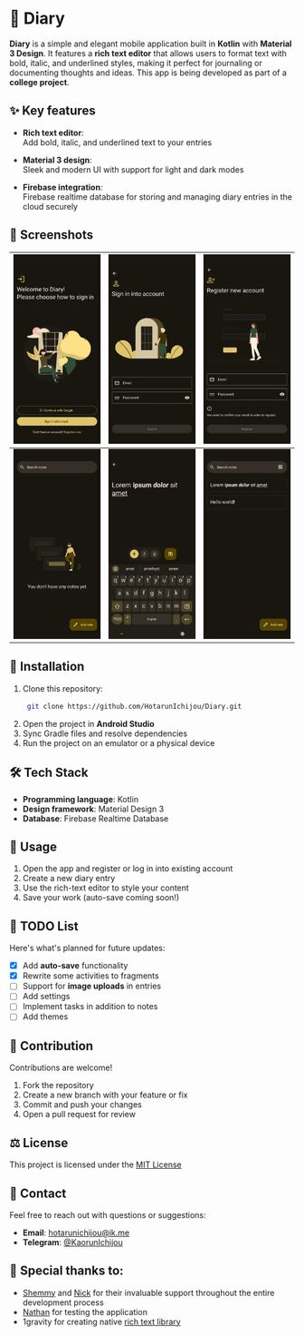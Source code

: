 # 📖 Diary  

**Diary** is a simple and elegant mobile application built in **Kotlin** with **Material 3 Design**. It features a **rich text editor** that allows users to format text with bold, italic, and underlined styles, making it perfect for journaling or documenting thoughts and ideas. This app is being developed as part of a **college project**.  

## ✨ Key features  
- **Rich text editor**:  
  Add bold, italic, and underlined text to your entries 

- **Material 3 design**:  
  Sleek and modern UI with support for light and dark modes

- **Firebase integration**:  
  Firebase realtime database for storing and managing diary entries in the cloud securely

## 🎨 Screenshots  
| ![Screenshot 1](assets/Screenshot_20250112-174808.png) | ![Screenshot 2](assets/Screenshot_20250112-174813.png) | ![Screenshot 3](assets/Screenshot_20250112-174818.png)
|---                                                     |---                                                     |---   
| ![Screenshot 4](assets/Screenshot_20250112-174832.png) | ![Screenshot 5](assets/Screenshot_20250112-175617.png) | ![Screenshot 6](assets/Screenshot_20250112-175441.png)             
  

## 📲 Installation  
1. Clone this repository:
   ```bash
    git clone https://github.com/HotarunIchijou/Diary.git
   ```
3. Open the project in **Android Studio**
4. Sync Gradle files and resolve dependencies  
5. Run the project on an emulator or a physical device 

## 🛠️ Tech Stack  
- **Programming language**: Kotlin  
- **Design framework**: Material Design 3
- **Database**: Firebase Realtime Database 

## 🚀 Usage  
1. Open the app and register or log in into existing account
2. Create a new diary entry
3. Use the rich-text editor to style your content 
4. Save your work (auto-save coming soon!)  

## 📝 TODO List  
Here's what's planned for future updates:  
- [x] Add **auto-save** functionality
- [x] Rewrite some activities to fragments
- [ ] Support for **image uploads** in entries
- [ ] Add settings
- [ ] Implement tasks in addition to notes
- [ ] Add themes

## 🤝 Contribution  
Contributions are welcome!  
1. Fork the repository  
2. Create a new branch with your feature or fix  
3. Commit and push your changes  
4. Open a pull request for review  

## ⚖️ License  
This project is licensed under the [MIT License](https://github.com/HotarunIchijou/Diary/blob/master/LICENSE)

## 📧 Contact  
Feel free to reach out with questions or suggestions:  
- **Email**: hotarunichijou@ik.me
- **Telegram**: [@KaorunIchijou](https://t.me/KaorunIchijou)

## 🙌 Special thanks to:  
- [Shemmy](https://github.com/N3Shemmy3) and [Nick](https://github.com/nift4) for their invaluable support throughout the entire development process
- [Nathan](https://github.com/imnathanzero) for testing the application
- 1gravity for creating native [rich text library](https://github.com/1gravity/Android-RTEditor)
